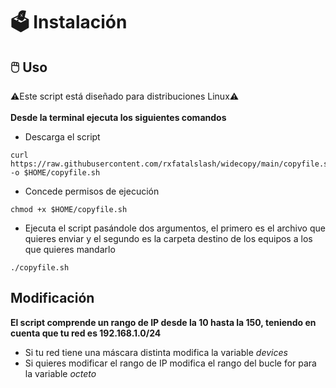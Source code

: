 # 🗳️ Instalación
## 🖱️ Uso
⚠️Este script está diseñado para distribuciones Linux⚠️
<br><br>
**Desde la terminal ejecuta los siguientes comandos**
* Descarga el script
```
curl https://raw.githubusercontent.com/rxfatalslash/widecopy/main/copyfile.sh -o $HOME/copyfile.sh
```
* Concede permisos de ejecución
```
chmod +x $HOME/copyfile.sh
```
* Ejecuta el script pasándole dos argumentos, el primero es el archivo que quieres enviar y el segundo es la carpeta destino de los equipos a los que quieres mandarlo
```
./copyfile.sh
```
## Modificación
**El script comprende un rango de IP desde la 10 hasta la 150, teniendo en cuenta que tu red es 192.168.1.0/24**
<br>
* Si tu red tiene una máscara distinta modifica la variable _devices_
* Si quieres modificar el rango de IP modifica el rango del bucle for para la variable _octeto_